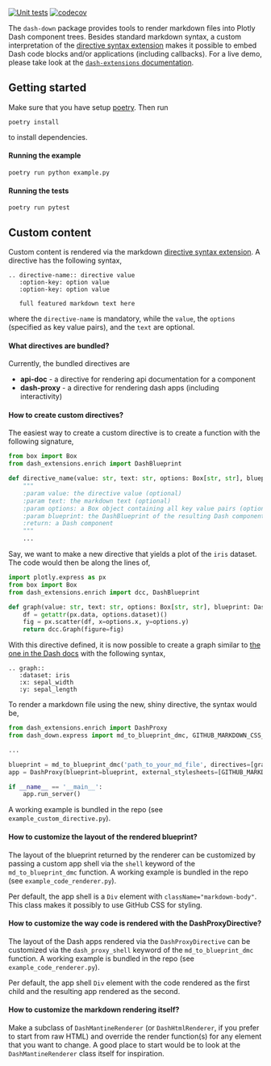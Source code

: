 [![Unit tests](https://github.com/emilhe/dash-down/actions/workflows/python-test.yml/badge.svg)](https://github.com/emilhe/dash-down/actions/workflows/python-test.yml)
[![codecov](https://codecov.io/gh/emilhe/dash-down/branch/main/graph/badge.svg?token=kZXx2N1QGY)](https://codecov.io/gh/emilhe/dash-down)

The `dash-down` package provides tools to render markdown files into Plotly Dash component trees. Besides standard markdown syntax, a custom interpretation of the [directive syntax extension](https://mistune.readthedocs.io/en/latest/directives.html) makes it possible to embed Dash code blocks and/or applications (including callbacks). For a live demo, please take look at the [`dash-extensions` documentation](https://www.dash-extensions.com/sections/installation).

## Getting started

Make sure that you have setup [poetry](https://python-poetry.org/). Then run

    poetry install

to install dependencies.

#### Running the example

    poetry run python example.py

#### Running the tests

    poetry run pytest

## Custom content

Custom content is rendered via the markdown [directive syntax extension](https://mistune.readthedocs.io/en/latest/directives.html). A directive has the following syntax,

    .. directive-name:: directive value
       :option-key: option value
       :option-key: option value
    
       full featured markdown text here

where the `directive-name` is mandatory, while the `value`, the `options` (specified as key value pairs), and the `text` are optional. 

#### What directives are bundled?

Currently, the bundled directives are

* **api-doc** - a directive for rendering api documentation for a component
* **dash-proxy** - a directive for rendering dash apps (including interactivity)

#### How to create custom directives?

The easiest way to create a custom directive is to create a function with the following signature,

```python
from box import Box
from dash_extensions.enrich import DashBlueprint

def directive_name(value: str, text: str, options: Box[str, str], blueprint: DashBlueprint):
    """
    :param value: the directive value (optional)
    :param text: the markdown text (optional)
    :param options: a Box object containing all key value pairs (optional)
    :param blueprint: the DashBlueprint of the resulting Dash component tree, used e.g. for callback registration
    :return: a Dash component
    """
    ...
```

Say, we want to make a new directive that yields a plot of the `iris` dataset. The code would then be along the lines of,

```python
import plotly.express as px
from box import Box
from dash_extensions.enrich import dcc, DashBlueprint

def graph(value: str, text: str, options: Box[str, str], blueprint: DashBlueprint):
    df = getattr(px.data, options.dataset)()
    fig = px.scatter(df, x=options.x, y=options.y)
    return dcc.Graph(figure=fig)
```

With this directive defined, it is now possible to create a graph similar to [the one in the Dash docs](https://dash.plotly.com/dash-core-components/graph) with the following syntax,

    .. graph::
       :dataset: iris
       :x: sepal_width
       :y: sepal_length

To render a markdown file using the new, shiny directive, the syntax would be,

```python
from dash_extensions.enrich import DashProxy
from dash_down.express import md_to_blueprint_dmc, GITHUB_MARKDOWN_CSS_LIGHT

...

blueprint = md_to_blueprint_dmc('path_to_your_md_file', directives=[graph])
app = DashProxy(blueprint=blueprint, external_stylesheets=[GITHUB_MARKDOWN_CSS_LIGHT])

if __name__ == '__main__':
    app.run_server()
```

A working example is bundled in the repo (see `example_custom_directive.py`).

#### How to customize the layout of the rendered blueprint?

The layout of the blueprint returned by the renderer can be customized by passing a custom app shell via the `shell` keyword of the `md_to_blueprint_dmc` function. A working example is bundled in the repo (see `example_code_renderer.py`).

Per default, the app shell is a `Div` element with `className="markdown-body"`. This class makes it possibly to use GitHub CSS for styling.

#### How to customize the way code is rendered with the DashProxyDirective?

The layout of the Dash apps rendered via the `DashProxyDirective` can be customized via the `dash_proxy_shell` keyword of the `md_to_blueprint_dmc` function. A working example is bundled in the repo (see `example_code_renderer.py`).

Per default, the app shell `Div` element with the code rendered as the first child and the resulting app rendered as the second.

#### How to customize the markdown rendering itself?

Make a subclass of `DashMantineRenderer` (or `DashHtmlRenderer`, if you prefer to start from raw HTML) and override the render function(s) for any element that you want to change. A good place to start would be to look at the `DashMantineRenderer` class itself for inspiration.
